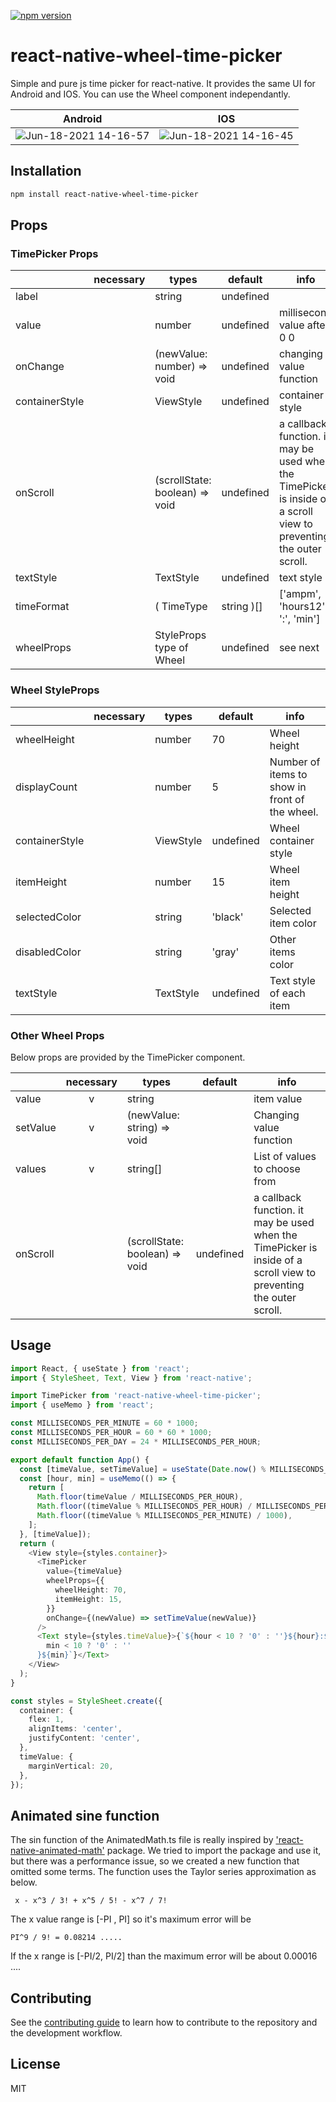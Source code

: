 [![npm version](https://badge.fury.io/js/react-native-wheel-time-picker.svg)](https://badge.fury.io/js/react-native-wheel-time-picker)

# react-native-wheel-time-picker

Simple and pure js time picker for react-native. It provides the same UI for Android and IOS. You can use the Wheel component independantly.

|                                                            Android                                                             |                                                              IOS                                                               |
| :----------------------------------------------------------------------------------------------------------------------------: | :----------------------------------------------------------------------------------------------------------------------------: |
| ![Jun-18-2021 14-16-57](https://user-images.githubusercontent.com/17980230/122510071-e6491b80-d03f-11eb-8c47-ac670fa4555e.gif) | ![Jun-18-2021 14-16-45](https://user-images.githubusercontent.com/17980230/122510087-ee08c000-d03f-11eb-8f46-a25817109316.gif) |

## Installation

```sh
npm install react-native-wheel-time-picker
```

## Props

### TimePicker Props

|                | necessary | types                          | default    | info                                                                                                               |
| -------------- | :-------: | ------------------------------ | ---------- | ------------------------------------------------------------------------------------------------------------------ |
| label          |           | string                         | undefined  |                                                                                                                    |
| value          |           | number                         | undefined  | millisecond value after 0 0                                                                                        |
| onChange       |           | (newValue: number) => void     | undefined  | changing value function                                                                                            |
| containerStyle |           | ViewStyle                      | undefined  | container style                                                                                                    |
| onScroll       |           | (scrollState: boolean) => void | undefined  | a callback function. it may be used when the TimePicker is inside of a scroll view to preventing the outer scroll. |
| textStyle      |           | TextStyle                      | undefined  | text style                                                                                                         |
| timeFormat     |           | ( TimeType                     | string )[] | ['ampm', 'hours12', ':', 'min']                                                                                    |
| wheelProps     |           | StyleProps type of Wheel       | undefined  | see next                                                                                                           |

### Wheel StyleProps

|                | necessary | types     | default   | info                                           |
| -------------- | :-------: | --------- | --------- | ---------------------------------------------- |
| wheelHeight    |           | number    | 70        | Wheel height                                   |
| displayCount   |           | number    | 5         | Number of items to show in front of the wheel. |
| containerStyle |           | ViewStyle | undefined | Wheel container style                          |
| itemHeight     |           | number    | 15        | Wheel item height                              |
| selectedColor  |           | string    | 'black'   | Selected item color                            |
| disabledColor  |           | string    | 'gray'    | Other items color                              |
| textStyle      |           | TextStyle | undefined | Text style of each item                        |

### Other Wheel Props

Below props are provided by the TimePicker component.

|          | necessary | types                          | default   | info                                                                                                               |
| -------- | :-------: | ------------------------------ | --------- | ------------------------------------------------------------------------------------------------------------------ |
| value    |     v     | string                         |           | item value                                                                                                         |
| setValue |     v     | (newValue: string) => void     |           | Changing value function                                                                                            |
| values   |     v     | string[]                       |           | List of values to choose from                                                                                      |
| onScroll |           | (scrollState: boolean) => void | undefined | a callback function. it may be used when the TimePicker is inside of a scroll view to preventing the outer scroll. |

## Usage

```ts
import React, { useState } from 'react';
import { StyleSheet, Text, View } from 'react-native';

import TimePicker from 'react-native-wheel-time-picker';
import { useMemo } from 'react';

const MILLISECONDS_PER_MINUTE = 60 * 1000;
const MILLISECONDS_PER_HOUR = 60 * 60 * 1000;
const MILLISECONDS_PER_DAY = 24 * MILLISECONDS_PER_HOUR;

export default function App() {
  const [timeValue, setTimeValue] = useState(Date.now() % MILLISECONDS_PER_DAY);
  const [hour, min] = useMemo(() => {
    return [
      Math.floor(timeValue / MILLISECONDS_PER_HOUR),
      Math.floor((timeValue % MILLISECONDS_PER_HOUR) / MILLISECONDS_PER_MINUTE),
      Math.floor((timeValue % MILLISECONDS_PER_MINUTE) / 1000),
    ];
  }, [timeValue]);
  return (
    <View style={styles.container}>
      <TimePicker
        value={timeValue}
        wheelProps={{
          wheelHeight: 70,
          itemHeight: 15,
        }}
        onChange={(newValue) => setTimeValue(newValue)}
      />
      <Text style={styles.timeValue}>{`${hour < 10 ? '0' : ''}${hour}:${
        min < 10 ? '0' : ''
      }${min}`}</Text>
    </View>
  );
}

const styles = StyleSheet.create({
  container: {
    flex: 1,
    alignItems: 'center',
    justifyContent: 'center',
  },
  timeValue: {
    marginVertical: 20,
  },
});
```

## Animated sine function

The sin function of the AnimatedMath.ts file is really inspired by ['react-native-animated-math'](https://github.com/rastapasta/react-native-animated-math) package. We tried to import the package and use it, but there was a performance issue, so we created a new function that omitted some terms. The function uses the Taylor series approximation as below.

```
 x - x^3 / 3! + x^5 / 5! - x^7 / 7!
```

The x value range is [-PI , PI] so it's maximum error will be

```
PI^9 / 9! = 0.08214 .....
```

If the x range is [-PI/2, PI/2] than the maximum error will be about 0.00016 ....

## Contributing

See the [contributing guide](CONTRIBUTING.md) to learn how to contribute to the repository and the development workflow.

## License

MIT

